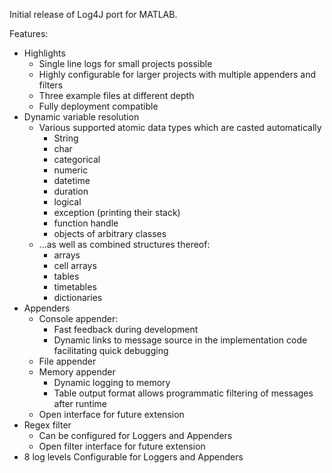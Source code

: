 Initial release of Log4J port for MATLAB.

Features:
- Highlights
   - Single line logs for small projects possible
   - Highly configurable for larger projects with multiple appenders and filters
   - Three example files at different depth
   - Fully deployment compatible
- Dynamic variable resolution
   - Various supported atomic data types which are casted automatically
      - String
      - char
      - categorical
      - numeric
      - datetime
      - duration
      - logical
      - exception (printing their stack)
      - function handle
      - objects of arbitrary classes
    - ...as well as combined structures thereof:
      - arrays
      - cell arrays
      - tables
      - timetables
      - dictionaries
- Appenders
   - Console appender:
      - Fast feedback during development
      - Dynamic links to message source in the implementation code facilitating quick debugging
   - File appender
   - Memory appender
      - Dynamic logging to memory
	  - Table output format allows programmatic filtering of messages after runtime
   - Open interface for future extension
- Regex filter
   - Can be configured for Loggers and Appenders
   - Open filter interface for future extension
- 8 log levels
  Configurable for Loggers and Appenders

